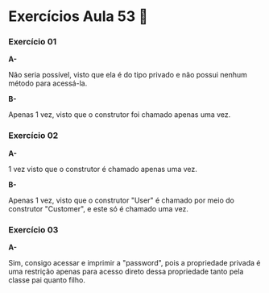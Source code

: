 # Exercícios Aula 53  :memo:  

### Exercício 01

**A-** 

Não seria possível, visto que ela é do tipo privado e não possui nenhum método para acessá-la.

**B-**

Apenas 1 vez, visto que o construtor foi chamado apenas uma vez.

### Exercício 02

**A-** 

1 vez visto que o construtor é chamado apenas uma vez.

**B-**

Apenas 1 vez, visto que o construtor "User" é chamado por meio do construtor "Customer", e este só é chamado uma vez.

### Exercício 03

**A-** 

Sim, consigo acessar e imprimir a "password", pois a propriedade privada é uma restrição  apenas para acesso direto dessa propriedade tanto pela classe pai quanto filho.
